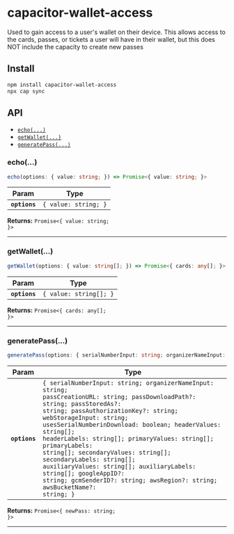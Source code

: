 # capacitor-wallet-access

Used to gain access to a user's wallet on their device. This allows access to the cards, passes, or tickets a user will have in their wallet, but this does NOT include the capacity to create new passes

## Install

```bash
npm install capacitor-wallet-access
npx cap sync
```

## API

<docgen-index>

* [`echo(...)`](#echo)
* [`getWallet(...)`](#getwallet)
* [`generatePass(...)`](#generatepass)

</docgen-index>

<docgen-api>
<!--Update the source file JSDoc comments and rerun docgen to update the docs below-->

### echo(...)

```typescript
echo(options: { value: string; }) => Promise<{ value: string; }>
```

| Param         | Type                            |
| ------------- | ------------------------------- |
| **`options`** | <code>{ value: string; }</code> |

**Returns:** <code>Promise&lt;{ value: string; }&gt;</code>

--------------------


### getWallet(...)

```typescript
getWallet(options: { value: string[]; }) => Promise<{ cards: any[]; }>
```

| Param         | Type                              |
| ------------- | --------------------------------- |
| **`options`** | <code>{ value: string[]; }</code> |

**Returns:** <code>Promise&lt;{ cards: any[]; }&gt;</code>

--------------------


### generatePass(...)

```typescript
generatePass(options: { serialNumberInput: string; organizerNameInput: string; passCreationURL: string; passDownloadPath?: string; passStoredAs?: string; passAuthorizationKey?: string; webStorageInput: string; usesSerialNumberinDownload: boolean; headerValues: string[]; headerLabels: string[]; primaryValues: string[]; primaryLabels: string[]; secondaryValues: string[]; secondaryLabels: string[]; auxiliaryValues: string[]; auxiliaryLabels: string[]; googleAppID?: string; gcmSenderID?: string; awsRegion?: string; awsBucketName?: string; }) => Promise<{ newPass: string; }>
```

| Param         | Type                                                                                                                                                                                                                                                                                                                                                                                                                                                                                                                                                  |
| ------------- | ----------------------------------------------------------------------------------------------------------------------------------------------------------------------------------------------------------------------------------------------------------------------------------------------------------------------------------------------------------------------------------------------------------------------------------------------------------------------------------------------------------------------------------------------------- |
| **`options`** | <code>{ serialNumberInput: string; organizerNameInput: string; passCreationURL: string; passDownloadPath?: string; passStoredAs?: string; passAuthorizationKey?: string; webStorageInput: string; usesSerialNumberinDownload: boolean; headerValues: string[]; headerLabels: string[]; primaryValues: string[]; primaryLabels: string[]; secondaryValues: string[]; secondaryLabels: string[]; auxiliaryValues: string[]; auxiliaryLabels: string[]; googleAppID?: string; gcmSenderID?: string; awsRegion?: string; awsBucketName?: string; }</code> |

**Returns:** <code>Promise&lt;{ newPass: string; }&gt;</code>

--------------------

</docgen-api>
